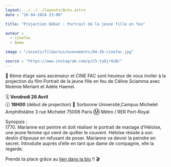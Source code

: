 ```yaml
---
layout: ../../../layouts/Actu.astro
date : "26-04-2024 23:00"

title: "Projection Débat : Portrait de la jeune fille en feu"

auteur :
  - cinefac
  - 6eme

image : "/assets/fildactus/evenements/04-26-cinefac.jpg"

source : "https://www.instagram.com/p/C5-tyDjrXuB/"
---
```


📢 6ème étage sans ascenseur et CINE FAC sont heureux de vous inviter à la projection du film Portrait de la jeune fille en feu de Céline Sciamma avec Noémie Merlant et Adèle Haenel. 

🗓️ __Vendredi 26 Avril__  
🕦 __18H00__ (début de projection)
📍 Sorbonne Université,Campus Michelet Amphithéâtre
3  rue Michelet 75006 Paris
Ⓜ️ Métro / RER Port-Royal

Synopsis :  
1770. Marianne est peintre et doit réaliser le portrait de mariage d’Héloïse, une jeune femme qui vient de quitter le couvent. Héloïse résiste à son destin d’épouse en refusant de poser. Marianne va devoir la peindre en secret. Introduite auprès d’elle en tant que dame de compagnie, elle la regarde.

Prends ta place grâce au [lien dans la bio](http://www.cinefac.fr/ap.asp?EvID=471) !! 🎬